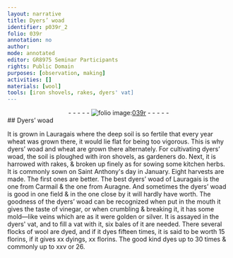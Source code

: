 ```yaml
---
layout: narrative
title: Dyers’ woad
identifier: p039r_2
folio: 039r
annotation: no
author:
mode: annotated
editor: GR8975 Seminar Participants
rights: Public Domain
purposes: [observation, making]
activities: []
materials: [wool]
tools: [iron shovels, rakes, dyers' vat]
---
```


 <div class="folio" align="center">- - - - - <a href="http://gallica.bnf.fr/ark:/12148/btv1b10500001g/f83.image" target="_blank"><img src="https://cu-mkp.github.io/GR8975-edition/assets/photo-icon.png" alt="folio image: " style="display:inline-block; margin-bottom:-3px;"/>039r</a> - - - - - </div>   
## Dyers’ woad

 
 It is grown in <span class="place">Lauragais</span> where the deep soil is so fertile that every year wheat was grown there, it would lie flat for being too vigorous. This is why dyers’ woad and wheat are grown there alternately. For cultivating dyers’ woad, the soil is ploughed with <span class="tool">iron shovels</span>, as gardeners do. Next, it is harrowed with <span class="tool">rakes</span>, & broken up finely as for sowing some kitchen herbs. It is commonly sown on Saint Anthony's day in January. Eight harvests are made. The first ones are better. The best dyers’ woad of Lauragais is the one from <span class="place">Carmail</span> & the one from <span class="place">Auragne</span>. And sometimes the dyers’ woad is good in one field & in the one close by it will hardly have worth. The goodness of the dyers’ woad can be recognized when put in the mouth it gives the taste of vinegar, or when crumbling & breaking it, it has some mold—like veins which are as it were golden or silver. It is assayed in the <span class="tool">dyers' vat</span>, and to fill a vat with it, six bales of it are needed. There several flocks of <span class="material">wool</span> are dyed, and if it dyes fifteen times, it is said to be worth 15 florins, if it gives xx dyings, xx florins. The good kind dyes up to 30 times & commonly up to xxv or 26.
 